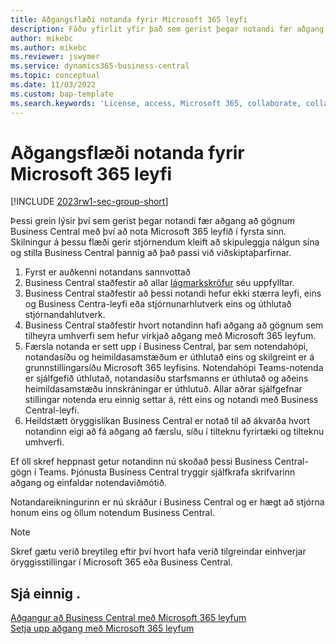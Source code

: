 ```yaml
---
title: Aðgangsflæði notanda fyrir Microsoft 365 leyfi
description: Fáðu yfirlit yfir það sem gerist þegar notandi fær aðgang að gögnum Business Central með því að nota Microsoft 365 leyfið í fyrsta sinn.
author: mikebc
ms.author: mikebc
ms.reviewer: jswymer
ms.service: dynamics365-business-central
ms.topic: conceptual
ms.date: 11/03/2022
ms.custom: bap-template
ms.search.keywords: 'License, access, Microsoft 365, collaborate, collaboration, Teams, Microsoft Teams'
---
```

# <a name="user-access-flow-for-microsoft-365-licenses"></a>Aðgangsflæði notanda fyrir Microsoft 365 leyfi

[!INCLUDE [2023rw1-sec-group-short](includes/2023rw1-sec-group-short.md)]

Þessi grein lýsir því sem gerist þegar notandi fær aðgang að gögnum Business Central með því að nota Microsoft 365 leyfið í fyrsta sinn. Skilningur á þessu flæði gerir stjórnendum kleift að skipuleggja nálgun sína og stilla Business Central þannig að það passi við viðskiptaþarfirnar.

1. Fyrst er auðkenni notandans sannvottað 
2. Business Central staðfestir að allar [lágmarkskröfur](admin-access-with-m365-license.md#minimum-requirements) séu uppfylltar.
3. Business Central staðfestir að þessi notandi hefur ekki stærra leyfi, eins og Business Centra-leyfi eða stjórnunarhlutverk eins og úthlutað stjórnandahlutverk. 
4. Business Central staðfestir hvort notandinn hafi aðgang að gögnum sem tilheyra umhverfi sem hefur virkjað aðgang með Microsoft 365 leyfum. 
5. Færsla notanda er sett upp í Business Central, þar sem notendahópi, notandasíðu og heimildasamstæðum er úthlutað eins og skilgreint er á grunnstillingarsíðu Microsoft 365 leyfisins. Notendahópi Teams-notenda er sjálfgefið úthlutað, notandasíðu starfsmanns er úthlutað og aðeins heimildasamstæðu innskráningar er úthlutuð. Allar aðrar sjálfgefnar stillingar notenda eru einnig settar á, rétt eins og notandi með Business Central-leyfi. 
6. Heildstætt öryggislíkan Business Central er notað til að ákvarða hvort notandinn eigi að fá aðgang að færslu, síðu í tilteknu fyrirtæki og tilteknu umhverfi. 

Ef öll skref heppnast getur notandinn nú skoðað þessi Business Central-gögn í Teams. Þjónusta Business Central tryggir sjálfkrafa skrifvarinn aðgang og einfaldar notendaviðmótið. 

Notandareikningurinn er nú skráður í Business Central og er hægt að stjórna honum eins og öllum notendum Business Central.

> [!NOTE]
> Skref gætu verið breytileg eftir því hvort hafa verið tilgreindar einhverjar öryggisstillingar í Microsoft 365 eða Business Central.

## <a name="see-also"></a>Sjá einnig .

[Aðgangur að Business Central með Microsoft 365 leyfum](admin-access-with-m365-license.md#minimum-requirements)  
[Setja upp aðgang með Microsoft 365 leyfum](admin-access-with-m365-license-setup.md)  

